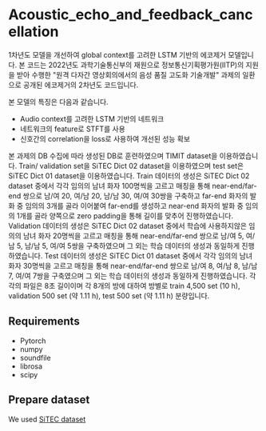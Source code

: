 # Acoustic_echo_and_feedback_cancellation
1차년도 모델을 개선하여 global context를 고려한 LSTM 기반의 에코제거 모델입니다. 본 코드는 2022년도 과학기술통신부의 재원으로 정보통신기획평가원(IITP)의 지원을 받아 수행한 "원격 다자간 영상회의에서의 음성 품질 고도화 기술개발" 과제의 일환으로 공개된 에코제거의 2차년도 코드입니다.

본 모델의 특징은 다음과 같습니다.
* Audio context를 고려한 LSTM 기반의 네트워크
* 네트워크의 feature로 STFT를 사용
* 신호간의 correlation을 loss로 사용하여 개선된 성능 확보

본 과제의 DB 수집에 따라 생성된 DB로 훈련하였으며 TIMIT dataset을 이용하였습니다.
Train/ validation set을 SiTEC Dict 02 dataset을 이용하였으며 test set은 SiTEC Dict 01 dataset을 이용하였습니다.
Train 데이터의 생성은 SiTEC Dict 02 dataset 중에서 각각 임의의 남녀 화자 100명씩을 고르고 매칭을 통해 near-end/far-end 쌍으로 남/여 20, 여/남 20, 남/남 30, 여/여 30쌍을 구축하고 far-end 화자의 발화 중 임의의 3개를 골라 이어붙여 far-end를 생성하고 near-end 화자의 발화 중 임의의 1개를 골라 양쪽으로 zero padding을 통해 길이를 맞추어 진행하였습니다.
Validation 데이터의 생성은 SiTEC Dict 02 dataset 중에서 학습에 사용하지않은 임의의 남녀 화자 20명씩을 고르고 매칭을 통해 near-end/far-end 쌍으로 남/여 5, 여/남 5, 남/남 5, 여/여 5쌍을 구축하였으며 그 외는 학습 데이터의 생성과 동일하게 진행하였습니다.
Test 데이터의 생성은 SiTEC Dict 01 dataset 중에서 각각 임의의 남녀 화자 30명씩을 고르고 매칭을 통해 near-end/far-end 쌍으로 남/여 8, 여/남 8, 남/남 7, 여/여 7쌍을 구축였으며 그 외는 학습 데이터의 생성과 동일하게 진행하였습니다.
각각의 파일은 8초 길이이며 각 8개의 방에 대하여 방별로 train 4,500 set (10 h), validation 500 set (약 1.11 h), test 500 set (약 1.11 h) 분량입니다.

## Requirements
* Pytorch
* numpy
* soundfile
* librosa
* scipy

## Prepare dataset
We used [SiTEC dataset](http://sitec.or.kr)

<!-- ## Training
To train the model, run this command

    python train.py -c configs/train.json
    
## Test
To test the model, run this command

    python test.py -c configs/test.json -->

